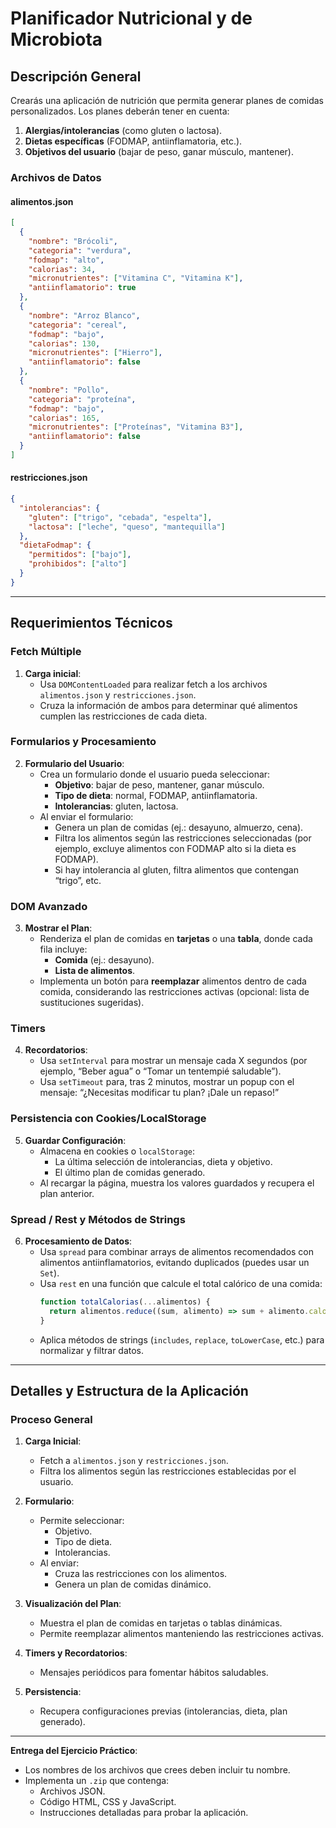# Planificador Nutricional y de Microbiota

## Descripción General
Crearás una aplicación de nutrición que permita generar planes de comidas personalizados. Los planes deberán tener en cuenta:

1. **Alergias/intolerancias** (como gluten o lactosa).
2. **Dietas específicas** (FODMAP, antiinflamatoria, etc.).
3. **Objetivos del usuario** (bajar de peso, ganar músculo, mantener).

### Archivos de Datos

#### alimentos.json
```json
[
  {
    "nombre": "Brócoli",
    "categoria": "verdura",
    "fodmap": "alto",
    "calorias": 34,
    "micronutrientes": ["Vitamina C", "Vitamina K"],
    "antiinflamatorio": true
  },
  {
    "nombre": "Arroz Blanco",
    "categoria": "cereal",
    "fodmap": "bajo",
    "calorias": 130,
    "micronutrientes": ["Hierro"],
    "antiinflamatorio": false
  },
  {
    "nombre": "Pollo",
    "categoria": "proteína",
    "fodmap": "bajo",
    "calorias": 165,
    "micronutrientes": ["Proteínas", "Vitamina B3"],
    "antiinflamatorio": false
  }
]
```

#### restricciones.json
```json
{
  "intolerancias": {
    "gluten": ["trigo", "cebada", "espelta"],
    "lactosa": ["leche", "queso", "mantequilla"]
  },
  "dietaFodmap": {
    "permitidos": ["bajo"],
    "prohibidos": ["alto"]
  }
}
```

---

## Requerimientos Técnicos

### Fetch Múltiple
1. **Carga inicial**:
   - Usa `DOMContentLoaded` para realizar fetch a los archivos `alimentos.json` y `restricciones.json`.
   - Cruza la información de ambos para determinar qué alimentos cumplen las restricciones de cada dieta.

### Formularios y Procesamiento
2. **Formulario del Usuario**:
   - Crea un formulario donde el usuario pueda seleccionar:
     - **Objetivo**: bajar de peso, mantener, ganar músculo.
     - **Tipo de dieta**: normal, FODMAP, antiinflamatoria.
     - **Intolerancias**: gluten, lactosa.
   - Al enviar el formulario:
     - Genera un plan de comidas (ej.: desayuno, almuerzo, cena).
     - Filtra los alimentos según las restricciones seleccionadas (por ejemplo, excluye alimentos con FODMAP alto si la dieta es FODMAP).
     - Si hay intolerancia al gluten, filtra alimentos que contengan “trigo”, etc.

### DOM Avanzado
3. **Mostrar el Plan**:
   - Renderiza el plan de comidas en **tarjetas** o una **tabla**, donde cada fila incluye:
     - **Comida** (ej.: desayuno).
     - **Lista de alimentos**.
   - Implementa un botón para **reemplazar** alimentos dentro de cada comida, considerando las restricciones activas (opcional: lista de sustituciones sugeridas).

### Timers
4. **Recordatorios**:
   - Usa `setInterval` para mostrar un mensaje cada X segundos (por ejemplo, “Beber agua” o “Tomar un tentempié saludable”).
   - Usa `setTimeout` para, tras 2 minutos, mostrar un popup con el mensaje: “¿Necesitas modificar tu plan? ¡Dale un repaso!”

### Persistencia con Cookies/LocalStorage
5. **Guardar Configuración**:
   - Almacena en cookies o `localStorage`:
     - La última selección de intolerancias, dieta y objetivo.
     - El último plan de comidas generado.
   - Al recargar la página, muestra los valores guardados y recupera el plan anterior.

### Spread / Rest y Métodos de Strings
6. **Procesamiento de Datos**:
   - Usa `spread` para combinar arrays de alimentos recomendados con alimentos antiinflamatorios, evitando duplicados (puedes usar un `Set`).
   - Usa `rest` en una función que calcule el total calórico de una comida:
     ```javascript
     function totalCalorias(...alimentos) {
       return alimentos.reduce((sum, alimento) => sum + alimento.calorias, 0);
     }
     ```
   - Aplica métodos de strings (`includes`, `replace`, `toLowerCase`, etc.) para normalizar y filtrar datos.

---

## Detalles y Estructura de la Aplicación

### Proceso General
1. **Carga Inicial**:
   - Fetch a `alimentos.json` y `restricciones.json`.
   - Filtra los alimentos según las restricciones establecidas por el usuario.

2. **Formulario**:
   - Permite seleccionar:
     - Objetivo.
     - Tipo de dieta.
     - Intolerancias.
   - Al enviar:
     - Cruza las restricciones con los alimentos.
     - Genera un plan de comidas dinámico.

3. **Visualización del Plan**:
   - Muestra el plan de comidas en tarjetas o tablas dinámicas.
   - Permite reemplazar alimentos manteniendo las restricciones activas.

4. **Timers y Recordatorios**:
   - Mensajes periódicos para fomentar hábitos saludables.

5. **Persistencia**:
   - Recupera configuraciones previas (intolerancias, dieta, plan generado).

---

**Entrega del Ejercicio Práctico**:
- Los nombres de los archivos que crees deben incluir tu nombre.
- Implementa un `.zip` que contenga:
  - Archivos JSON.
  - Código HTML, CSS y JavaScript.
  - Instrucciones detalladas para probar la aplicación.
